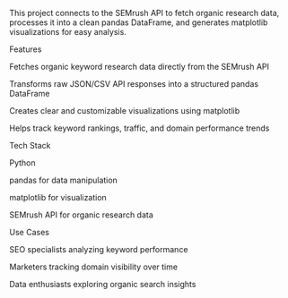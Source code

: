 This project connects to the SEMrush API to fetch organic research data, processes it into a clean pandas DataFrame, and generates matplotlib visualizations for easy analysis.

Features

Fetches organic keyword research data directly from the SEMrush API

Transforms raw JSON/CSV API responses into a structured pandas DataFrame

Creates clear and customizable visualizations using matplotlib

Helps track keyword rankings, traffic, and domain performance trends

Tech Stack

Python

pandas for data manipulation

matplotlib for visualization

SEMrush API for organic research data

Use Cases

SEO specialists analyzing keyword performance

Marketers tracking domain visibility over time

Data enthusiasts exploring organic search insights
